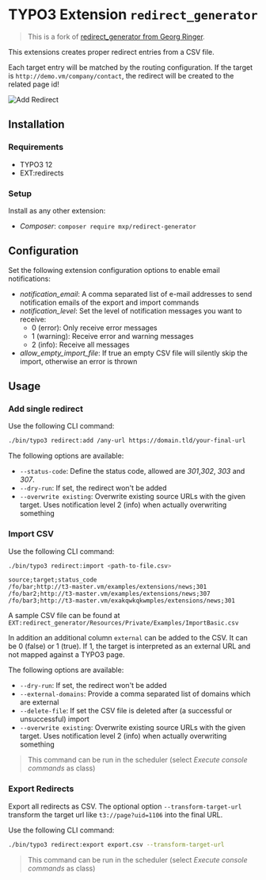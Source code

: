 # TYPO3 Extension `redirect_generator`

> This is a fork of [redirect_generator from Georg Ringer](https://github.com/georgringer/redirect_generator).

This extensions creates proper redirect entries from a CSV file.

Each target entry will be matched by the routing configuration. If the target is `http://demo.vm/company/contact`, the redirect will be created to the related page id!

![Add Redirect](Resources/Public/Screenshots/redirect-add.png)

## Installation

### Requirements

* TYPO3 12
* EXT:redirects

### Setup

Install as any other extension:

* *Composer*: `composer require mxp/redirect-generator`

## Configuration

Set the following extension configuration options to enable email notifications:

* *notification_email*: A comma separated list of e-mail addresses to send notification emails of the export and import commands
* *notification_level*: Set the level of notification messages you want to receive:
  * 0 (error): Only receive error messages
  * 1 (warning): Receive error and warning messages
  * 2 (info): Receive all messages
* *allow_empty_import_file*: If true an empty CSV file will silently skip the import, otherwise an error is thrown

## Usage

### Add single redirect

Use the following CLI command:

```bash
./bin/typo3 redirect:add /any-url https://domain.tld/your-final-url
```

The following options are available:

* `--status-code`: Define the status code, allowed are *301*,*302*, *303* and *307*.
* `--dry-run`: If set, the redirect won't be added
* `--overwrite existing`: Overwrite existing source URLs with the given target.
  Uses notification level 2 (info) when actually overwriting something

### Import CSV

Use the following CLI command:

```bash
./bin/typo3 redirect:import <path-to-file.csv>
```

```csv
source;target;status_code
/fo/bar;http://t3-master.vm/examples/extensions/news;301
/fo/bar2;http://t3-master.vm/examples/extensions/news;307
/fo/bar3;http://t3-master.vm/exakqwkqkwmples/extensions/news;301
```

A sample CSV file can be found at `EXT:redirect_generator/Resources/Private/Examples/ImportBasic.csv`

In addition an additional column `external` can be added to the CSV. It can be 0 (false) or 1 (true). If 1, the target is interpreted as an external URL and not mapped against a TYPO3 page.

The following options are available:

* `--dry-run`: If set, the redirect won't be added
* `--external-domains`: Provide a comma separated list of domains which are external
* `--delete-file`: If set the CSV file is deleted after (a successful or unsuccessful) import
* `--overwrite existing`: Overwrite existing source URLs with the given target.
  Uses notification level 2 (info) when actually overwriting something

> This command can be run in the scheduler (select *Execute console commands* as class)

### Export Redirects

Export all redirects as CSV.
The optional option `--transform-target-url` transform the target url like `t3://page?uid=1106` into the final URL.

Use the following CLI command:

```bash
./bin/typo3 redirect:export export.csv --transform-target-url
```

> This command can be run in the scheduler (select *Execute console commands* as class)
